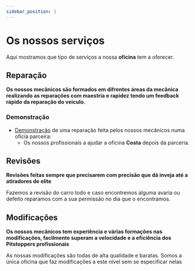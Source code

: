 ```yaml
---
sidebar_position: 1
---
```


# Os nossos serviços

Aqui mostramos que tipo de serviços a nossa **oficina** tem a oferecer.

## Reparação

**Os nossos mecânicos são formados em difrentes áreas da mecânica realizando as reparações com maestria e rapidez tendo um feedback rápido da reparação do veiculo.**


### Demonstração

- [Demonstração](https://www.youtube.com/watch?v=x7vnNAe3wgM) de uma reparação feita pelos nossos mecânicos numa oficia parceira:
  - Os nossos profissionais a ajudar a oficina **Costa** depois da parceria.

## Revisões

**Revisões feitas sempre que precisarem com precisão que dá inveja até a atiradores de elite**

Fazemos a revisão do carro todo e caso encontremos alguma avaria ou defeito reparamos com a sua permissão no dia que o encontramos.

## Modificações

**Os nossos mecânicos tem experiência e várias formações nas modificações, facilmente superam a velocidade e a eficiência dos Pitstoppers profissionais**

As nossas modificações são todas de alta qualidade e baratas. Somos a única oficina que faz modificações a este nível sem se especificar nelas

